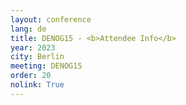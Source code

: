 ```yaml
---
layout: conference
lang: de
title: DENOG15 - <b>Attendee Info</b>
year: 2023
city: Berlin
meeting: DENOG15
order: 20
nolink: True
---
```


